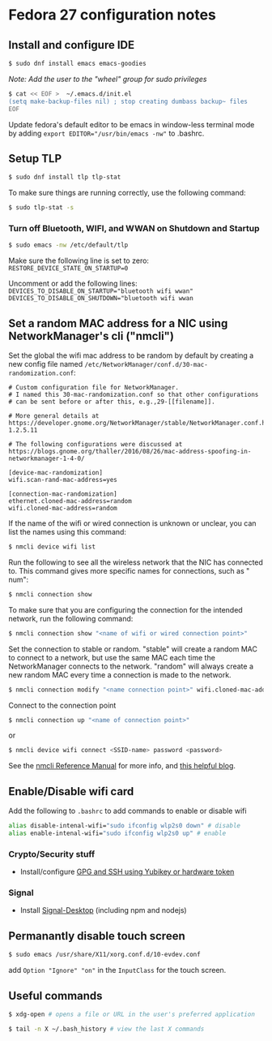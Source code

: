 Fedora 27 configuration notes
=============

## Install and configure IDE

```bash
$ sudo dnf install emacs emacs-goodies
```
_Note: Add the user to the "wheel" group for sudo privileges_

```bash
$ cat << EOF >  ~/.emacs.d/init.el
(setq make-backup-files nil) ; stop creating dumbass backup~ files
EOF
```

Update fedora's default editor to be emacs in window-less terminal mode by adding `export EDITOR="/usr/bin/emacs -nw"` to .bashrc.

## Setup TLP

```bash
$ sudo dnf install tlp tlp-stat
```

To make sure things are running correctly, use the following command:

```bash
$ sudo tlp-stat -s
```

### Turn off Bluetooth, WIFI, and WWAN on Shutdown and Startup

```bash
$ sudo emacs -nw /etc/default/tlp
```

Make sure the following line is set to zero:
`RESTORE_DEVICE_STATE_ON_STARTUP=0`

Uncomment or add the following lines:
`DEVICES_TO_DISABLE_ON_STARTUP="bluetooth wifi wwan"`
`DEVICES_TO_DISABLE_ON_SHUTDOWN="bluetooth wifi wwan`

## Set a random MAC address for a NIC using NetworkManager's cli ("nmcli")

Set the global the wifi mac address to be random by default by creating a new config file named `/etc/NetworkManager/conf.d/30-mac-randomization.conf`:

```config
# Custom configuration file for NetworkManager.
# I named this 30-mac-randomization.conf so that other configurations
# can be sent before or after this, e.g.,29-[[filename]].

# More general details at https://developer.gnome.org/NetworkManager/stable/NetworkManager.conf.html#id-1.2.5.11

# The following configurations were discussed at https://blogs.gnome.org/thaller/2016/08/26/mac-address-spoofing-in-networkmanager-1-4-0/

[device-mac-randomization]
wifi.scan-rand-mac-address=yes

[connection-mac-randomization]
ethernet.cloned-mac-address=random
wifi.cloned-mac-address=random

```


If the name of the wifi or wired connection is unknown or unclear, you can list the names using this command:

```bash
$ nmcli device wifi list
```

Run the following to see all the wireless network that the NIC has connected to. This command gives more specific names for connections, such as "<SSID> num":

```bash
$ nmcli connection show
```

To make sure that you are configuring the connection for the intended network, run the following command:

```bash
$ nmcli connection show "<name of wifi or wired connection point>"
```

Set the connection to stable or random. "stable" will create a random MAC to connect to a network, but use the same MAC each time the NetworkManager connects to the network. "random" will always create a new random MAC every time a connection is made to the network.

```bash
$ nmcli connection modify "<name connection point>" wifi.cloned-mac-address stable|random
```

Connect to the connection point

```bash
$ nmcli connection up "<name of connection point>"
```

or

```bash
$ nmcli device wifi connect <SSID-name> password <password>
```

See the [nmcli Reference Manual](https://developer.gnome.org/NetworkManager/stable/nmcli.html) for more info, and [this helpful blog](https://blogs.gnome.org/thaller/2016/08/26/mac-address-spoofing-in-networkmanager-1-4-0).


## Enable/Disable wifi card

Add the following to `.bashrc` to add commands to enable or disable wifi

```bash
alias disable-intenal-wifi="sudo ifconfig wlp2s0 down" # disable
alias enable-intenal-wifi="sudo ifconfig wlp2s0 up" # enable
```


### Crypto/Security stuff

- Install/configure [GPG and SSH using Yubikey or hardware token](gpg-ssh-yubikey-notes.md)

### Signal

- Install [Signal-Desktop](signal-build-notes.md) (including npm and nodejs)


## Permanantly disable touch screen

```bash
$ sudo emacs /usr/share/X11/xorg.conf.d/10-evdev.conf
```

add `Option "Ignore" "on"` in the `InputClass` for the touch screen.

## Useful commands

```bash
$ xdg-open # opens a file or URL in the user's preferred application

$ tail -n X ~/.bash_history # view the last X commands
```
